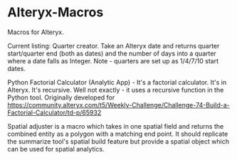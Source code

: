 # Alteryx-Macros
Macros for Alteryx.

Current listing:
Quarter creator. Take an Alteryx date and returns quarter start/quarter end (both as dates) and the number of days into a quarter where a date falls as Integer. Note - quarters are set up as 1/4/7/10 start dates.

Python Factorial Calculator (Analytic App) - It's a factorial calculator. It's in Alteryx. It's recursive. Well not exactly - it uses a recursive function in the Python tool. Originally developed for https://community.alteryx.com/t5/Weekly-Challenge/Challenge-74-Build-a-Factorial-Calculator/td-p/65932

Spatial adjuster is a macro which takes in one spatial field and returns the combined entity as a polygon with a matching end point. It should replicate the summarize tool's spatial build feature but provide a spatial object which can be used for spatial analytics. 
